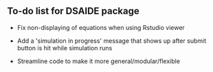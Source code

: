 ## To-do list for DSAIDE package


* Fix non-displaying of equations when using Rstudio viewer


* Add a 'simulation in progress' message that shows up after submit button is hit while simulation runs


* Streamline code to make it more general/modular/flexible


